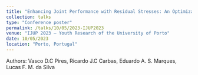 ```yaml
---
title: "Enhancing Joint Performance with Residual Stresses: An Optimization Study on Adhesively Bonded Joints using Dissimilar Joints"
collection: talks
type: "Conference poster"
permalink: /talks/10/05/2023-IJUP2023
venue: "IJUP 2023 – Youth Research of the University of Porto"
date: 10/05/2023
location: "Porto, Portugal"
---
```


Authors: Vasco D.C Pires, Ricardo J.C Carbas, Eduardo A. S. Marques, Lucas F. M. da Silva 
